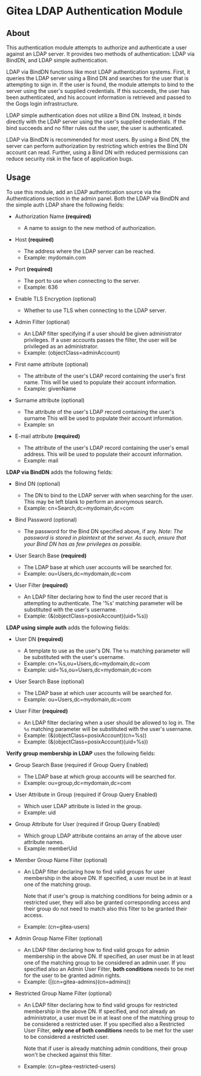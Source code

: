 Gitea LDAP Authentication Module
===============================

## About

This authentication module attempts to authorize and authenticate a user
against an LDAP server. It provides two methods of authentication: LDAP via
BindDN, and LDAP simple authentication.

LDAP via BindDN functions like most LDAP authentication systems. First, it
queries the LDAP server using a Bind DN and searches for the user that is
attempting to sign in. If the user is found, the module attempts to bind to the
server using the user's supplied credentials. If this succeeds, the user has
been authenticated, and his account information is retrieved and passed to the
Gogs login infrastructure.

LDAP simple authentication does not utilize a Bind DN. Instead, it binds
directly with the LDAP server using the user's supplied credentials. If the bind
succeeds and no filter rules out the user, the user is authenticated.

LDAP via BindDN is recommended for most users. By using a Bind DN, the server
can perform authorization by restricting which entries the Bind DN account can
read. Further, using a Bind DN with reduced permissions can reduce security risk
in the face of application bugs.

## Usage

To use this module, add an LDAP authentication source via the Authentications
section in the admin panel. Both the LDAP via BindDN and the simple auth LDAP
share the following fields:

* Authorization Name **(required)**
    * A name to assign to the new method of authorization.

* Host **(required)**
    * The address where the LDAP server can be reached.
    * Example: mydomain.com

* Port **(required)**
    * The port to use when connecting to the server.
    * Example: 636

* Enable TLS Encryption (optional)
    * Whether to use TLS when connecting to the LDAP server.

* Admin Filter (optional)
    * An LDAP filter specifying if a user should be given administrator
      privileges. If a user accounts passes the filter, the user will be
      privileged as an administrator.
    * Example: (objectClass=adminAccount)

* First name attribute (optional)
    * The attribute of the user's LDAP record containing the user's first name.
      This will be used to populate their account information.
    * Example: givenName

* Surname attribute (optional)
    * The attribute of the user's LDAP record containing the user's surname This
      will be used to populate their account information.
    * Example: sn

* E-mail attribute **(required)**
    * The attribute of the user's LDAP record containing the user's email
      address. This will be used to populate their account information.
    * Example: mail

**LDAP via BindDN** adds the following fields:

* Bind DN (optional)
    * The DN to bind to the LDAP server with when searching for the user. This
      may be left blank to perform an anonymous search.
    * Example: cn=Search,dc=mydomain,dc=com

* Bind Password (optional)
    * The password for the Bind DN specified above, if any. _Note: The password
      is stored in plaintext at the server. As such, ensure that your Bind DN
      has as few privileges as possible._

* User Search Base **(required)**
    * The LDAP base at which user accounts will be searched for.
    * Example: ou=Users,dc=mydomain,dc=com

* User Filter **(required)**
    * An LDAP filter declaring how to find the user record that is attempting to
      authenticate. The '%s' matching parameter will be substituted with the
      user's username.
    * Example: (&(objectClass=posixAccount)(uid=%s))

**LDAP using simple auth** adds the following fields:

* User DN **(required)**
    * A template to use as the user's DN. The `%s` matching parameter will be
      substituted with the user's username.
    * Example: cn=%s,ou=Users,dc=mydomain,dc=com
    * Example: uid=%s,ou=Users,dc=mydomain,dc=com

* User Search Base (optional)
    * The LDAP base at which user accounts will be searched for.
    * Example: ou=Users,dc=mydomain,dc=com

* User Filter **(required)**
    * An LDAP filter declaring when a user should be allowed to log in. The `%s`
      matching parameter will be substituted with the user's username.
    * Example: (&(objectClass=posixAccount)(cn=%s))
    * Example: (&(objectClass=posixAccount)(uid=%s))

**Verify group membership in LDAP** uses the following fields:

* Group Search Base (required if Group Query Enabled)
    * The LDAP base at which group accounts will be searched for.
    * Example: ou=group,dc=mydomain,dc=com

* User Attribute in Group (required if Group Query Enabled)
    * Which user LDAP attribute is listed in the group.
    * Example: uid

* Group Attribute for User (required if Group Query Enabled)
    * Which group LDAP attribute contains an array of the above user attribute names.
    * Example: memberUid

* Member Group Name Filter (optional)

    * An LDAP filter declaring how to find valid groups for user
      membership in the above DN. If specified, a user must be in at
      least one of the matching group.

      Note that if user's group is matching conditions for being admin
      or a restricted user, they will also be granted corresponding
      access and their group do not need to match also this filter to
      be granted their access.

    * Example: (cn=gitea-users)

* Admin Group Name Filter (optional)
    * An LDAP filter declaring how to find valid groups for admin
      membership in the above DN. If specified, an user must be in at
      least one of the matching group to be considered an admin
      user. If you specified also an Admin User Filter, **both
      conditions** needs to be met for the user to be granted admin
      rights.
    * Example: (|(cn=gitea-admins)(cn=admins))

* Restricted Group Name Filter (optional)
    * An LDAP filter declaring how to find valid groups for restricted
      membership in the above DN. If specified, and not already an
      administrator, a user must be in at least one of the matching
      group to be considered a restricted user.  If you specified also
      a Restricted User Filter, **only one of both conditions** needs
      to be met for the user to be considered a restricted user.

      Note that if user is already matching admin conditions, their
      group won't be checked against this filter.

    * Example: (cn=gitea-restricted-users)

